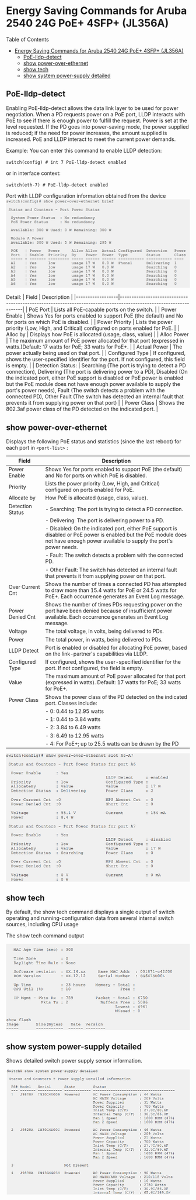 # Energy Saving Commands for Aruba 2540 24G PoE+ 4SFP+ (JL356A)

Table of Contents
- [Energy Saving Commands for Aruba 2540 24G PoE+ 4SFP+ (JL356A)](#energy-saving-commands-for-aruba-2540-24g-poe-4sfp-jl356a)
  - [PoE-lldp-detect](#poe-lldp-detect)
  - [show power-over-ethernet ](#show-power-over-ethernet-)
  - [show tech](#show-tech)
  - [show system power-supply detailed](#show-system-power-supply-detailed)


## PoE-lldp-detect
Enabling PoE-lldp-detect allows the data link layer to be used for power negotiation. When a PD requests
power on a PoE port, LLDP interacts with PoE to see if there is enough power to fulfill the request. Power is set at
the level requested. If the PD goes into power-saving mode, the power supplied is reduced; if the need for power
increases, the amount supplied is increased. PoE and LLDP interact to meet the current power demands.

Example:
You can enter this command to enable LLDP detection:

`switch(config) # int 7 PoE-lldp-detect enabled`

or in interface context:

`switch(eth-7) # PoE-lldp-detect enabled`

Port with LLDP configuration information obtained from the device
![image](/images/lldp.png)

Detail:
| Field            | Description                                                                                                      |
|------------------|------------------------------------------------------------------------------------------------------------------|
| PoE Port     | Lists all PoE-capable ports on the switch.            |
| Power Enable         | Shows Yes for ports enabled to support PoE (the default) and No for ports on which PoE is disabled.                          |
| Power Priority      | Lists the power priority (Low, High, and Critical) configured on ports enabled for PoE.                             |
| Alloc by | Displays how PoE is allocated (usage, class, value)  |
| Alloc Power | The maximum amount of PoE power allocated for that port (expressed in watts.)Default: 17 watts for PoE; 33 watts for PoE+.  |
| Actual Power | The power actually being used on that port.  |
| Configured Type | If configured, shows the user-specified identifier for the port. If not configured, this field is empty.  |
| Detection Status: | Searching (The port is trying to detect a PD connection), Delivering (The port is delivering power to a PD), Disabled (On the indicated port, either PoE support is disabled or PoE power is enabled but the PoE module does not have enough power available to supply the port's power needs), Fault (The switch detects a problem with the connected PD), Other Fault (The switch has detected an internal fault that prevents it from supplying power on that port) |
| Power Class     | Shows the 802.3af power class of the PD detected on the indicated port.            |

## show power-over-ethernet <port-list>
Displays the following PoE status and statistics (since the last reboot) for each port in `<port-list>` :

| Field            | Description                                                                                                      |
|------------------|------------------------------------------------------------------------------------------------------------------|
| Power Enable     | Shows Yes for ports enabled to support PoE (the default) and No for ports on which PoE is disabled.            |
| Priority         | Lists the power priority (Low, High, and Critical) configured on ports enabled for PoE.                          |
| Allocate by      | How PoE is allocated (usage, class, value).                                                                      |
| Detection Status | - Searching: The port is trying to detect a PD connection.                                                       |
|                  | - Delivering: The port is delivering power to a PD.                                                               |
|                  | - Disabled: On the indicated port, either PoE support is disabled or PoE power is enabled but the PoE module does not have enough power available to supply the port's power needs. |
|                  | - Fault: The switch detects a problem with the connected PD.                                                     |
|                  | - Other Fault: The switch has detected an internal fault that prevents it from supplying power on that port.     |
| Over Current Cnt | Shows the number of times a connected PD has attempted to draw more than 15.4 watts for PoE or 24.5 watts for PoE+. Each occurrence generates an Event Log message. |
| Power Denied Cnt | Shows the number of times PDs requesting power on the port have been denied because of insufficient power available. Each occurrence generates an Event Log message. |
| Voltage          | The total voltage, in volts, being delivered to PDs.                                                             |
| Power            | The total power, in watts, being delivered to PDs.                                                               |
| LLDP Detect      | Port is enabled or disabled for allocating PoE power, based on the link-partner's capabilities via LLDP.        |
| Configured Type  | If configured, shows the user-specified identifier for the port. If not configured, the field is empty.          |
| Value            | The maximum amount of PoE power allocated for that port (expressed in watts). Default: 17 watts for PoE; 33 watts for PoE+. |
| Power Class      | Shows the power class of the PD detected on the indicated port. Classes include:                                   |
|                  | - 0: 0.44 to 12.95 watts                                                                                         |
|                  | - 1: 0.44 to 3.84 watts                                                                                           |
|                  | - 2: 3.84 to 6.49 watts                                                                                           |
|                  | - 3: 6.49 to 12.95 watts                                                                                          |
|                  | - 4: For PoE+; up to 25.5 watts can be drawn by the PD                                                   

![image](/images/poe.png)

## show tech
By default, the show tech command displays a single output of switch operating and running-configuration data
from several internal switch sources, including CPU usage

The show tech command output

![image](/images/tech.png)


##  show system power-supply detailed

Shows detailed switch power supply sensor information.

![image](/images/detail.png)
